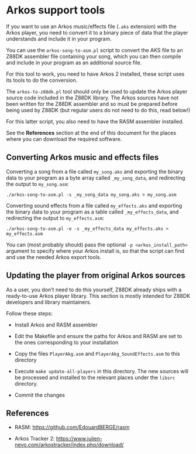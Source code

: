 # Arkos support tools

If you want to use an Arkos music/effects file (`.aks` extension) with the
Arkos player, you need to convert it to a binary piece of data that the
player understands and include it in your program.

You can use the `arkos-song-to-asm.pl` script to convert the AKS file to an
Z88DK assembler file containing your song, which you can then compile and
include in your program as an additional source file.

For this tool to work, you need to have Arkos 2 installed, these script uses
its tools to do the conversion.

The `arkos-to-z88dk.pl` tool should only be used to update the Arkos player
source code included in the Z88DK library.  The Arkos sources have not been
written for the Z88DK assembler and so must be prepared before being used by
Z88DK (but regular users do not need to do this, read below!)

For this latter script, you also need to have the RASM assembler installed.

See the **References** section at the end of this document for the places
where you can download the required software.

## Converting Arkos music and effects files

Converting a song from a file called `my_song.aks` and exporting the binary
data to your program as a byte array called `_my_song_data`, and redirecting
the output to `my_song.asm`:

```
./arkos-song-to-asm.pl -s _my_song_data my_song.aks > my_song.asm
```

Converting sound effects from a file called `my_effects.aks` and exporting
the binary data to your program as a table called `_my_effects_data`, and
redirecting the output to `my_effects.asm`:

```
./arkos-song-to-asm.pl -e -s _my_effects_data my_effects.aks > my_effects.asm
```

You can (most probably should) pass the optional `-p <arkos_install_path>`
argument to specify where your Arkos install is, so that the script can find
and use the needed Arkos export tools.

## Updating the player from original Arkos sources

As a user, you don't need to do this yourself, Z88DK already ships with a
ready-to-use Arkos player library.  This section is mostly intended for
Z88DK developers and library maintainers.

Follow these steps:

- Install Arkos and RASM assembler

- Edit the Makefile and ensure the paths for Arkos and RASM are set to the
  ones corresponding to your installation

- Copy the files `PlayerAkg.asm` and `PlayerAkg_SoundEffects.asm` to this
  directory

- Execute `make update-all-players`  in this directory.  The new sources
  will be processed and installed to the relevant places under the `libsrc`
  directory.

- Commit the changes

## References

- RASM: https://github.com/EdouardBERGE/rasm

- Arkos Tracker 2: https://www.julien-nevo.com/arkostracker/index.php/download/
